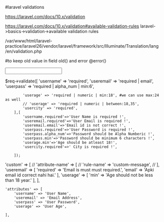 #laravel validations

https://laravel.com/docs/10.x/validation

https://laravel.com/docs/10.x/validation#available-validation-rules
laravel->basics->validation->available  validation rules


/var/www/html/laravel-practice/laravel26/vendor/laravel/framework/src/Illuminate/Translation/lang/en/validation.php


#to keep old value in field old() and error @error()

<input type="number" value="{{ old('userage')}}" class="form-control @error('userage') is-invalid @enderror" name="userage">




$req->validate([
            'username' => 'required',
            'useremail' => 'required | email',
            'userpass' => 'required | alpha_num | min:6',

            'userage' => 'required | numeric | min:18', #we can use max:24 as well
            // 'userage' => 'required | numeric | between:18,35',
            'usercity' => 'required',
        ],[
            'username.required'=>'User Name is required !',
            'useremail.required'=>'User Email is required !',
            'useremail.email'=>'Email id is not correct !',
            'userpass.required'=>'User Password is required !',
            'userpass.alpha_num'=>'Password should be Alpha Numberic !',
            'userpass.min'=>'Password should be minimum 6 characters !',
            'userage.min'=>'Age should be atleast 18!',
            'usercity.required'=>' City is required !',

        ]);


'custom' => [
        // 'attribute-name' => [
        //     'rule-name' => 'custom-message',
        // ],
        'useremail' => [
            'required' => 'Email is must must required.',
            'email' => 'Apki email id correct nahi hai.'
        ],
        'userage' => [
            'min' => 'Age should not be less than 18 year.'
        ],
    ],



    'attributes' => [
        'username' => 'User Name',
        'useremail' => 'Email Address',
        'userpass' => 'User Password',
        'userage' => 'User Age',

    ],
